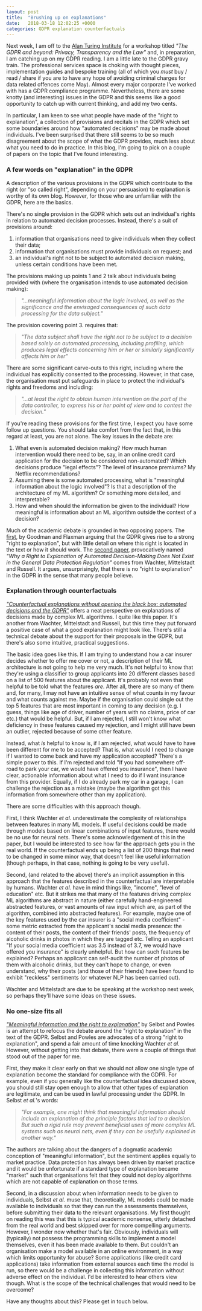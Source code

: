```yaml
---
layout: post
title:  "Brushing up on explanations"
date:   2018-03-18 12:02:25 +0000
categories: GDPR explanation counterfactuals
---
```

Next week, I am off to the [Alan Turing Institute](https://www.turing.ac.uk/) for a workshop titled *"The GDPR and beyond: Privacy, Transparency and the Law"* and, in preparation, I am catching up on my GDPR reading. I am a little late to the GDPR gravy train. The professional services space is choking with thought pieces, implementation guides and bespoke training (all of which you *must* buy / read / share if you are to have any hope of avoiding criminal charges for data related offences come May). Almost every major corporate I've worked with has a GDPR compliance programme. Nevertheless, there are some knotty (and interesting) issues in the GDPR and this seems like a good opportunity to catch up with current thinking, and add my two cents.

In particular, I am keen to see what people have made of the "right to explanation", a collection of provisions and recitals in the GDPR which set some boundaries around how "automated decisions" may be made about individuals. I've been surprised that there still seems to be so much disagreement about the scope of what the GDPR provides, much less about what you need to do in practice. In this blog, I'm going to pick on a couple of papers on the topic that I've found interesting.

### A few words on "explanation" in the GDPR

A description of the various provisions in the GDPR which contribute to the right (or "so called right", depending on your persuasion) to explanation is worthy of its own blog. However, for those who are unfamiliar with the GDPR, here are the basics.

There's no single provision in the GDPR which sets out an individual's rights in relation to automated decision processes. Instead, there's a suit of provisions around:

1. information that organisations need to give individuals when they collect their data;
2. information that organisations must provide individuals on request; and
3. an individual's right not to be subject to automated decision making, unless certain conditions have been met.

The provisions making up points 1 and 2 talk about individuals being provided with (where the organisation intends to use automated decision making):

> *"...meaningful information about the logic involved, as well as the significance and the envisaged consequences of such data processing for the data subject."*

The provision covering point 3. requires that:

> *"The data subject shall have the right not to be subject to a decision based solely on automated processing, including profiling, which produces legal effects concerning him or her or similarly significantly affects him or her"*

There are some significant carve-outs to this right, including where the individual has explicitly consented to the processing. However, in that case, the organisation must put safeguards in place to protect the individual's rights and freedoms and including:

> *"...at least the right to obtain human intervention on the part of the data controller, to express his or her point of view and to contest the decision."*

If you're reading these provisions for the first time, I expect you have some follow up questions. You should take comfort from the fact that, in this regard at least, you are not alone. The key issues in the debate are:

1. What even is automated decision making? How much human intervention would there need to be, say, in an online credit card application for the decision to be considered non-automated? Which decisions produce "legal effects"? The level of insurance premiums? My Netflix recommendations?
2. Assuming there is some automated processing, what is "meaningful information about the logic involved"? Is that a description of the architecture of my ML algorithm? Or something more detailed, and interpretable?
3. How and when should the information be given to the individual? How meaningful is information about an ML algorithm outside the context of a decision?

Much of the academic debate is grounded in two opposing papers. The [first](https://arxiv.org/abs/1606.08813), by Goodman and Flaxman arguing that the GDPR gives rise to a strong "right to explanation", but with little detail on where this right is located in the text or how it should work. The [second paper](https://academic.oup.com/idpl/article/7/2/76/3860948), provocatively named *"Why a Right to Explanation of Automated Decision-Making Does Not Exist in the General Data Protection Regulation"* comes from Wachter, Mittelstadt and Russell. It argues, unsurprisingly, that there is no "right to explanation" in the GDPR in the sense that many people believe. 

### Explanation through counterfactuals

*["Counterfactual explanations without opening the black box: automated decisions and the GDPR"](https://papers.ssrn.com/sol3/papers.cfm?abstract_id=3063289)* offers a neat perspective on explanations of decisions made by complex ML algorithms. I quite like this paper. It's another from Wachter, Mittelstadt and Russell, but this time they put forward a positive case of what a good explanation might look like. There's still a technical debate about the support for their proposals in the GDPR, but there's also some intuitive, practical suggestions.

The basic idea goes like this. If I am trying to understand how a car insurer decides whether to offer me cover or not, a description of their ML architecture is not going to help me very much. It's not helpful to know that they're using a classifier to group applicants into 20 different classes based on a list of 500 features about the applicant. It's probably not even that helpful to be told what the features *are*. After all, there are so many of them and, for many, I may not have an intuitive sense of what counts in my favour and what counts against me. Maybe if the organisation could single out the top 5 features that are most important in coming to any decision (e.g. I guess, things like age of driver, number of years with no claims, price of car etc.) that would be helpful. But, if I am rejected, I still won't know what deficiency in these features caused my rejection, and I might still have been an outlier, rejected because of some other feature.

Instead, what *is* helpful to know is, if I am rejected, what would have to have been different for me to be accepted? That is, what would I need to change if I wanted to come back and have my application accepted? There's a simple power to this. If I'm rejected and told "If you had somewhere off-road to park your car, we would have offered you insurance", then I have clear, actionable information about what I need to do if I want insurance from this provider. Equally, if I do already park my car in a garage, I can challenge the rejection as a mistake (maybe the algorithm got this information from somewhere other than my application).

There are some difficulties with this approach though.

First, I think Wachter *et al.* underestimate the complexity of relationships between features in many ML models. If useful decisions could be made through models based on linear combinations of input features, there would be no use for neural nets. There's some acknowledgement of this in the paper, but I would be interested to see how far the approach gets you in the real world. If the counterfactual ends up being a list of 200 things that need to be changed in some minor way, that doesn't feel like useful information (though perhaps, in that case, nothing is going to be very useful).

Second, (and related to the above) there's an implicit assumption in this approach that the features described in the counterfactual are interpretable by humans. Wachter *et al.* have in mind things like, "income", "level of education" etc. But it strikes me that many of the features driving complex ML algorithms are abstract in nature (either carefully hand-engineered abstracted features, or vast amounts of raw input which are, as part of the algorithm, combined into abstracted features). For example, maybe one of the key features used by the car insurer is a "social media coefficient" - some metric extracted from the applicant's social media presence: the content of their posts, the content of their friends' posts, the frequency of alcoholic drinks in photos in which they are tagged etc. Telling an applicant "If your social media coefficient was 3.5 instead of 3.7, we would have offered you insurance" is clearly unhelpful. But how can such features be explained? Perhaps an applicant can self-audit the number of photos of them with alcoholic drinks, but they can't hope to change, or even understand, why their posts (and those of their friends) have been found to exhibit "reckless" sentiments (or whatever NLP has been carried out).

Wachter and Mittelstadt are due to be speaking at the workshop next week, so perhaps they'll have some ideas on these issues.

### No one-size fits all

*["Meaningful information and the right to explanation"](https://academic.oup.com/idpl/article/7/4/233/4762325)* by Selbst and Powles is an attempt to refocus the debate around the "right to explanation" in the text of the GDPR. Selbst and Powles are advocates of a strong "right to explanation", and spend a fair amount of time knocking Wachter *et al.* However, without getting into that debate, there were a couple of things that stood out of the paper for me.

First, they make it clear early on that we should not allow one single type of explanation become the standard for compliance with the GDPR. For example, even if you generally like the counterfactual idea discussed above, you should still stay open enough to allow that other types of explanation are legitimate, and can be used in lawful processing under the GDPR. In Selbst *et al.*'s words:

> *"For example, one might think that meaningful information should include an explanation of the principle factors that led to a decision. But such a rigid rule may prevent beneficial uses of more complex ML systems such as neural nets, even if they can be usefully explained in another way."*

The authors are talking about the dangers of a dogmatic academic conception of "meaningful information", but the sentiment applies equally to market practice. Data protection has always been driven by market practice and it would be unfortunate if a standard type of explanation became "market" such that organisations felt that they could not deploy algorithms which are not capable of explanation on those terms.

Second, in a discussion about when information needs to be given to individuals, Selbst *et al.* muse that, theoretically, ML models could be made available to individuals so that they can run the assessments themselves, before submitting their data to the relevant organisations. My first thought on reading this was that this is typical academic nonsense, utterly detached from the real world and best skipped over for more compelling arguments. However, I wonder now whether that's fair. Obviously, individuals will (typically) not possess the programming skills to implement a model themselves, even it has been made available to them. But couldn't an organisation make a model available in an online environment, in a way which limits opportunity for abuse? Some applications (like credit card applications) take information from external sources each time the model is run, so there would be a challenge in collecting this information without adverse effect on the individual. I'd be interested to hear others view though. What is the scope of the technical challenges that would need to be overcome?

Have any thoughts about this? Please get in touch below.